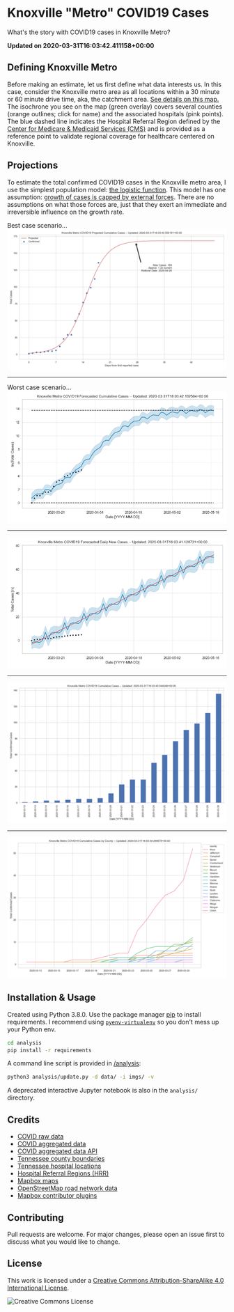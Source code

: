# Knoxville "Metro" COVID19 Cases

What's the story with COVID19 cases in Knoxville Metro?

**Updated on 2020-03-31T16:03:42.411158+00:00**

## Defining Knoxville Metro

Before making an estimate, let us first define what data interests us. In this case, consider the Knoxville metro area as all locations within a 30 minute or 60 minute drive time, aka, the catchment area. [See details on this map.](https://www.kcavagnolo.com/knx-covid/) The isochrone you see on the map (green overlay) covers several counties (orange outlines; click for name) and the associated hospitals (pink points). The blue dashed line indicates the Hospital Referral Region defined by the [Center for Medicare & Medicaid Services (CMS)](https://www.cms.gov/) and is provided as a reference point to validate regional coverage for healthcare centered on Knoxville.

## Projections

To estimate the total confirmed COVID19 cases in the Knoxville metro area, I use the simplest population model: [the logistic function](https://en.wikipedia.org/wiki/Logistic_function#In_ecology:_modeling_population_growth). This model has one assumption: [growth of cases is capped by external forces](https://www.khanacademy.org/science/biology/ecology/population-growth-and-regulation/a/exponential-logistic-growth). There are no assumptions on what those forces are, just that they exert an immediate and irreversible influence on the growth rate.

Best case scenario...
![Knoxville Metro COVID19 Projected Cumulative Cases](/imgs/metro-cases-all-fit-best.png)

---

Worst case scenario...
![Knoxville Metro COVID19 Projected Cumulative Cases](/imgs/metro-cases-all-fit-worst.png)

---

![Knoxville Metro COVID19 Forecasted Daily New Cases](/imgs/metro-cases-all-daily-forecasted.png)

---

![Knoxville Metro COVID19 Cumulative Cases](/imgs/metro-cases-all.png)

---

![Knoxville Metro COVID19 Cumulative Cases by County](/imgs/metro-cases-county.png)

## Installation & Usage

Created using Python 3.8.0. Use the package manager [pip](https://pip.pypa.io/en/stable/) to install requirements. I recommend using [`pyenv-virtualenv`](https://github.com/pyenv/pyenv-virtualenv) so you don't mess up your Python env.

```bash
cd analysis
pip install -r requirements
```

A command line script is provided in [/analysis](/analysis):

```bash
python3 analysis/update.py -d data/ -i imgs/ -v
```

A deprecated interactive Jupyter notebook is also in the `analysis/` directory.

## Credits

- [COVID raw data](https://github.com/CSSEGISandData/COVID-19)
- [COVID aggregated data](https://github.com/pomber/covid19)
- [COVID aggregated data API](https://covid19api.com/)
- [Tennessee county boundaries](https://tn-tnmap.opendata.arcgis.com/datasets/TWRA::tn-counties)
- [Tennessee hospital locations](https://hub.arcgis.com/datasets/TDH::hospitals)
- [Hospital Referral Regions (HRR)](https://hub.arcgis.com/datasets/fedmaps::hospital-referral-regions)
- [Mapbox maps](https://www.mapbox.com/about/maps/)
- [OpenStreetMap road network data](http://www.openstreetmap.org/about/)
- [Mapbox contributor plugins](https://docs.mapbox.com/mapbox-gl-js/plugins/)

## Contributing

Pull requests are welcome. For major changes, please open an issue first to discuss what you would like to change.

## License

This work is licensed under a [Creative Commons Attribution-ShareAlike 4.0 International License](LICENSE).

![Creative Commons License](https://i.creativecommons.org/l/by-sa/4.0/88x31.png "license")
